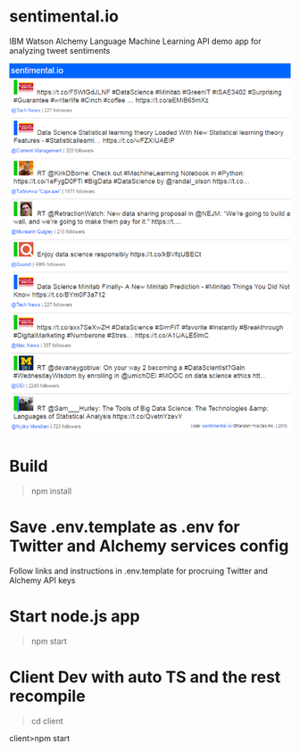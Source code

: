 # sentimental.io
IBM Watson Alchemy Language Machine Learning API demo app for analyzing tweet sentiments

![Alt text](https://github.com/RandomFractals/sentimental.io/blob/master/screens/DataScienceSentimentalIOScreenGrabV1.png?raw=true 
 "Sentimental.io Veiw Screenshot")

# Build

>npm install 

# Save .env.template as .env for Twitter and Alchemy services config

Follow links and instructions in .env.template for procruing Twitter and Alchemy API keys

# Start node.js app

>npm start

# Client Dev with auto TS and the rest recompile

>cd client

client>npm start